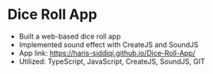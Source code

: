 # Dice Roll App

- Built a web-based dice roll app
- Implemented sound effect with CreateJS and SoundJS
- App link: https://haris-siddiqi.github.io/Dice-Roll-App/
- Utilized: TypeScript, JavaScript, CreateJS, SoundJS, GIT
